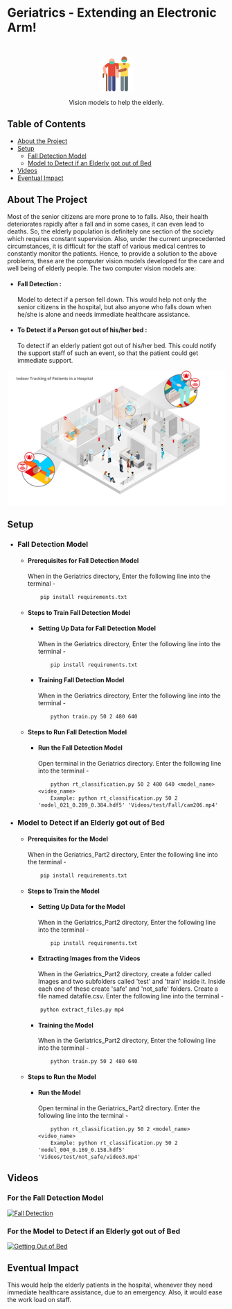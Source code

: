 # Geriatrics - Extending an Electronic Arm!

<!-- PROJECT LOGO -->
<br />
<p align="center">
    <img src="Images/elderly.svg" alt="Logo" width="80" height="80">


  <p align="center">
    Vision models to help the elderly.
    <br />
  </p>
</p>

<!-- TABLE OF CONTENTS -->
## Table of Contents

* [About the Project](#about-the-project)
* [Setup](#setup)
  * [Fall Detection Model](#fall-detection-model)
  * [Model to Detect if an Elderly got out of Bed](#model-to-detect-if-an-elderly-got-out-of-bed)
* [Videos](#videos)
* [Eventual Impact](#eventual-impact)

## About The Project

Most of the senior citizens are more prone to to falls. Also, their health deteriorates rapidly after a fall and in some cases, it can even lead to deaths. So, the elderly population is definitely one section of the society which requires constant supervision. Also, under the current unprecedented circumstances, it is difficult for the staff of various medical centres to constantly monitor the patients. 
Hence, to provide a solution to the above problems, these are the computer vision models developed for the care and well being of elderly people. 
The two computer vision models are:	
* #### Fall Detection :
    Model to detect if a person fell down. This would help not only the senior citizens in the hospital, but also anyone who falls down when he/she is alone and needs immediate healthcare assistance. 
* #### To Detect if a Person got out of his/her bed :
    To detect if an elderly patient got out of his/her bed. This could notify the support staff of such an event, so that the patient could get immediate support.
    
 <p align="center">
    <img src="Images/geriatrics.png">
 </p>

<!-- GETTING STARTED -->
## Setup

* ### Fall Detection Model
    * #### Prerequisites for Fall Detection Model
        When in the Geriatrics directory,
        Enter the following line into the terminal -
        ```
            pip install requirements.txt
        ```
    * #### Steps to Train Fall Detection Model
        * #### Setting Up Data for Fall Detection Model
            When in the Geriatrics directory,
            Enter the following line into the terminal -
            ```
                pip install requirements.txt
            ```
        * #### Training Fall Detection Model
            When in the Geriatrics directory,
            Enter the following line into the terminal -
            ```
                python train.py 50 2 480 640
            ```
    * #### Steps to Run Fall Detection Model
        * #### Run the Fall Detection Model
            Open terminal in the Geriatrics directory.
            Enter the following line into the terminal -
            ```
                python rt_classification.py 50 2 480 640 <model_name> <video_name>
                Example: python rt_classification.py 50 2 'model_021_0.289_0.384.hdf5' 'Videos/test/Fall/cam206.mp4'
            ```
* ### Model to Detect if an Elderly got out of Bed
    * #### Prerequisites for the Model
        When in the Geriatrics_Part2 directory,
        Enter the following line into the terminal -
        ```
            pip install requirements.txt
        ```
    * #### Steps to Train the Model
        * #### Setting Up Data for the Model
            When in the Geriatrics_Part2 directory,
            Enter the following line into the terminal -
            ```
                pip install requirements.txt
            ```
        * #### Extracting Images from the Videos
            When in the Geriatrics_Part2 directory, create a folder called Images and two subfolders called 'test' and 'train' inside it. Inside each one of these create 'safe' and 'not_safe' folders. Create a file named datafile.csv.
        Enter the following line into the terminal -
        ```
            python extract_files.py mp4
        ```
        * #### Training the Model
            When in the Geriatrics_Part2 directory, 
            Enter the following line into the terminal -
            ```
                python train.py 50 2 480 640
            ```
    * #### Steps to Run the Model
         * #### Run the Model
            Open terminal in the Geriatrics_Part2 directory.
            Enter the following line into the terminal -
            ```
                python rt_classification.py 50 2 <model_name> <video_name>
                Example: python rt_classification.py 50 2 'model_004_0.169_0.158.hdf5' 'Videos/test/not_safe/video3.mp4'
            ```
## Videos

### For the Fall Detection Model
[![Fall Detection](https://img.youtube.com/vi/eqjcTojNSuk/default.jpg)](https://www.youtube.com/watch?v=eqjcTojNSuk)

### For the Model to Detect if an Elderly got out of Bed
[![Getting Out of Bed](https://img.youtube.com/vi/iFozpVW71jo/default.jpg)](https://www.youtube.com/watch?v=iFozpVW71jo)

## Eventual Impact

This would help the elderly patients in the hospital, whenever they need immediate healthcare assistance, due to an emergency. Also, it would ease the work load on staff. 
